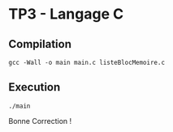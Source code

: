 # TP3 - Langage C

## Compilation
```
gcc -Wall -o main main.c listeBlocMemoire.c
```

## Execution
```
./main
```

Bonne Correction !